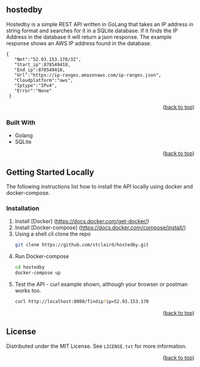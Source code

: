 
## hostedby

Hostedby is a simple REST API written in GoLang that takes an IP address in string format and searches for it in a SQLite database.  If it finds the IP Address in the database it will return a json response. The example response shows an AWS IP address found in the database.

```
{
   "Net":"52.93.153.170/32",
   "Start_ip":878549418,
   "End_ip":878549418,
   "Url":"https://ip-ranges.amazonaws.com/ip-ranges.json",
   "Cloudplatform":"aws",
   "Iptype":"IPv4",
   "Error":"None"
 }
```

<p align="right">(<a href="#top">back to top</a>)</p>

### Built With
- Golang
- SQLite
<p align="right">(<a href="#top">back to top</a>)</p>

<!-- GETTING STARTED -->
## Getting Started Locally
The following instructions list how to install the API locally using docker and docker-compose.

### Installation

1. Install [Docker] (https://docs.docker.com/get-docker/)
2. Install [Docker-compose] (https://docs.docker.com/compose/install/)
2. Using a shell cli clone the repo
   ```sh
   git clone https://github.com/stclaird/hostedby.git
   ```
3. Run Docker-compose
   ```sh
   cd hostedby
   docker-compose up
   ```
4. Test the API - curl example shown, although your browser or postman works too.
   ```sh
   curl http://localhost:8080/findip?ip=52.93.153.170
   ```

<p align="right">(<a href="#top">back to top</a>)</p>


<!-- LICENSE -->
## License

Distributed under the MIT License. See `LICENSE.txt` for more information.

<p align="right">(<a href="#top">back to top</a>)</p>

